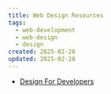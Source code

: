 ```yaml
---
title: Web Design Resources
tags: 
  - web-development
  - web-design
  - design
created: 2025-02-28
updated: 2025-02-28
---
```


- [Design For Developers](https://developer.mozilla.org/en-US/curriculum/core/design-for-developers/)
